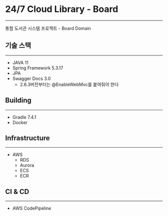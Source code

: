 # 24/7 Cloud Library - Board

---

통합 도서관 시스템 프로젝트 - Board Domain


## 기술 스택

---
- JAVA 11
- Spring Framework 5.3.17
- JPA
- Swagger Docs 3.0
  - 2.6.3버전부터는 @EnableWebMvc를 붙여줘야 한다

## Building

---
- Gradle 7.4.1
- Docker

## Infrastructure

---
- AWS
  - RDS
  - Aurora
  - ECS
  - ECR
  
## CI & CD

---
- AWS CodePipeline